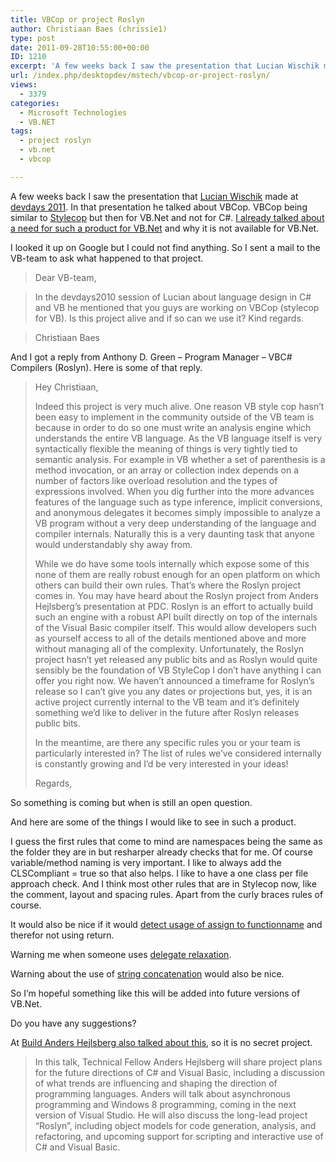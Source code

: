 ```yaml
---
title: VBCop or project Roslyn
author: Christiaan Baes (chrissie1)
type: post
date: 2011-09-28T10:55:00+00:00
ID: 1210
excerpt: 'A few weeks back I saw the presentation that Lucian Wischik made at devdays 2011. In that presentation he talked about VBCop. VBCop being similar to Stylecop but then for VB.Net and not for C#. I already talked about a need for such a product for VB.Net&hellip;'
url: /index.php/desktopdev/mstech/vbcop-or-project-roslyn/
views:
  - 3379
categories:
  - Microsoft Technologies
  - VB.NET
tags:
  - project roslyn
  - vb.net
  - vbcop

---
```

A few weeks back I saw the presentation that [Lucian Wischik][1] made at [devdays 2011][2]. In that presentation he talked about VBCop. VBCop being similar to [Stylecop][3] but then for VB.Net and not for C#. [I already talked about a need for such a product for VB.Net][4] and why it is not available for VB.Net.

I looked it up on Google but I could not find anything. So I sent a mail to the VB-team to ask what happened to that project. 

> Dear VB-team,
  
> In the devdays2010 session of Lucian about language design in C# and VB he mentioned that you guys are working on VBCop (stylecop for VB). Is this project alive and if so can we use it? Kind regards.
  
> Christiaan Baes

And I got a reply from Anthony D. Green &#8211; Program Manager &#8211; VBC# Compilers (Roslyn). Here is some of that reply.

> Hey Christiaan,
> 
> Indeed this project is very much alive. One reason VB style cop hasn&#8217;t been easy to implement in the community outside of the VB team is because in order to do so one must write an analysis engine which understands the entire VB language. As the VB language itself is very syntactically flexible the meaning of things is very tightly tied to semantic analysis. For example in VB whether a set of parenthesis is a method invocation, or an array or collection index depends on a number of factors like overload resolution and the types of expressions involved. When you dig further into the more advances features of the language such as type inference, implicit conversions, and anonymous delegates it becomes simply impossible to analyze a VB program without a very deep understanding of the language and compiler internals. Naturally this is a very daunting task that anyone would understandably shy away from.
> 
> While we do have some tools internally which expose some of this none of them are really robust enough for an open platform on which others can build their own rules. That&#8217;s where the Roslyn project comes in. You may have heard about the Roslyn project from Anders Hejlsberg&#8217;s presentation at PDC. Roslyn is an effort to actually build such an engine with a robust API built directly on top of the internals of the Visual Basic compiler itself. This would allow developers such as yourself access to all of the details mentioned above and more without managing all of the complexity. Unfortunately, the Roslyn project hasn&#8217;t yet released any public bits and as Roslyn would quite sensibly be the foundation of VB StyleCop I don&#8217;t have anything I can offer you right now. <span class="MT_red">We haven&#8217;t announced a timeframe for Roslyn&#8217;s release so I can&#8217;t give you any dates or projections but</span>, yes, it is an active project currently internal to the VB team and it&#8217;s definitely something we&#8217;d like to deliver in the future after Roslyn releases public bits.
> 
> In the meantime, are there any specific rules you or your team is particularly interested in? The list of rules we&#8217;ve considered internally is constantly growing and I&#8217;d be very interested in your ideas!
> 
> Regards,

So something is coming but when is still an open question.

And here are some of the things I would like to see in such a product.

I guess the first rules that come to mind are namespaces being the same as the folder they are in but resharper already checks that for me. Of course variable/method naming is very important. I like to always add the CLSCompliant = true so that also helps. I like to have a one class per file approach check. And I think most other rules that are in Stylecop now, like the comment, layout and spacing rules. Apart from the curly braces rules of course. 

It would also be nice if it would [detect usage of assign to functionname][5] and therefor not using return.
  
Warning me when someone uses [delegate relaxation][6].
  
Warning about the use of [string concatenation][7] would also be nice.

So I&#8217;m hopeful something like this will be added into future versions of VB.Net. 

Do you have any suggestions?

At [Build Anders Hejlsberg also talked about this][8], so it is no secret project.

> In this talk, Technical Fellow Anders Hejlsberg will share project plans for the future directions of C# and Visual Basic, including a discussion of what trends are influencing and shaping the direction of programming languages. Anders will talk about asynchronous programming and Windows 8 programming, coming in the next version of Visual Studio. He will also discuss the long-lead project “Roslyn”, including object models for code generation, analysis, and refactoring, and upcoming support for scripting and interactive use of C# and Visual Basic.

 [1]: http://www.wischik.com/lu/
 [2]: http://channel9.msdn.com/Blogs/matthijs/How-do-we-do-Language-Design-at-Microsoft-VB-and-C-by-Lucian-Wischik
 [3]: http://stylecop.codeplex.com/
 [4]: /index.php/DesktopDev/MSTech/i-really-like-stylecop-and-why-it-s-only?highlight=stylecop&sentence=
 [5]: /index.php/DesktopDev/MSTech/vb-net-and-the-past
 [6]: /index.php/DesktopDev/MSTech/handling-of-events-a-small
 [7]: /index.php/All/?p=1292
 [8]: http://channel9.msdn.com/Events/BUILD/BUILD2011/TOOL-816T